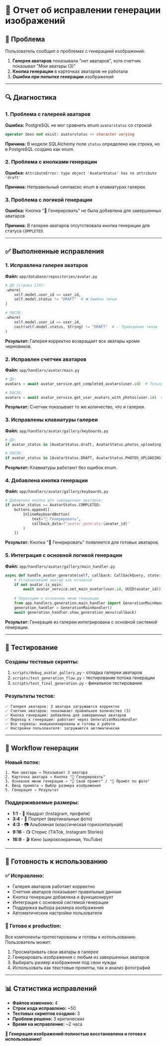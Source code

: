 # 🎨 Отчет об исправлении генерации изображений

## 🎯 **Проблема**

Пользователь сообщил о проблемах с генерацией изображений:
1. **Галерея аватаров** показывала "нет аватаров", хотя счетчик показывал "Мои аватары (3)"
2. **Кнопка генерации** в карточках аватаров не работала
3. **Ошибки при попытке генерации** изображений

---

## 🔍 **Диагностика**

### **1. Проблема с галереей аватаров**
**Ошибка:** PostgreSQL не мог сравнить enum `avatarstatus` со строкой
```sql
operator does not exist: avatarstatus <> character varying
```

**Причина:** В модели SQLAlchemy поле `status` определено как строка, но в PostgreSQL создано как enum.

### **2. Проблема с кнопками генерации**
**Ошибка:** `AttributeError: type object 'AvatarStatus' has no attribute 'draft'`

**Причина:** Неправильный синтаксис enum в клавиатурах галереи.

### **3. Проблема с логикой генерации**
**Ошибка:** Кнопка "🎨 Генерировать" не была добавлена для завершенных аватаров

**Причина:** В галерее аватаров отсутствовала кнопка генерации для статуса `COMPLETED`.

---

## ✅ **Выполненные исправления**

### **1. Исправлена галерея аватаров**
**Файл:** `app/database/repositories/avatar.py`

```python
# ДО (строка 134):
.where(
    self.model.user_id == user_id,
    self.model.status != "DRAFT"  # ❌ Ошибка типов
)

# ПОСЛЕ:
.where(
    self.model.user_id == user_id,
    cast(self.model.status, String) != "DRAFT"  # ✅ Приведение типов
)
```

**Результат:** Галерея корректно возвращает все аватары кроме черновиков.

### **2. Исправлен счетчик аватаров**
**Файл:** `app/handlers/avatar/main.py`

```python
# ДО:
avatars = await avatar_service.get_completed_avatars(user.id)  # Только completed

# ПОСЛЕ:
avatars = await avatar_service.get_user_avatars_with_photos(user.id)  # Все кроме черновиков
```

**Результат:** Счетчик показывает то же количество, что и галерея.

### **3. Исправлены клавиатуры галереи**
**Файл:** `app/handlers/avatar/gallery/keyboards.py`

```python
# ДО:
if avatar_status in [AvatarStatus.draft, AvatarStatus.photos_uploading]:  # ❌ Неправильный синтаксис

# ПОСЛЕ:
if avatar_status in [AvatarStatus.DRAFT, AvatarStatus.PHOTOS_UPLOADING]:  # ✅ Правильный синтаксис
```

**Результат:** Клавиатуры работают без ошибок enum.

### **4. Добавлена кнопка генерации**
**Файл:** `app/handlers/avatar/gallery/keyboards.py`

```python
# Добавлена кнопка для завершенных аватаров:
if avatar_status == AvatarStatus.COMPLETED:
    buttons.append([
        InlineKeyboardButton(
            text="🎨 Генерировать",
            callback_data=f"avatar_generate:{avatar_id}"
        )
    ])
```

**Результат:** Кнопка "🎨 Генерировать" появляется для готовых аватаров.

### **5. Интеграция с основной логикой генерации**
**Файл:** `app/handlers/avatar/gallery/main_handler.py`

```python
async def handle_avatar_generate(self, callback: CallbackQuery, state: FSMContext):
    # Устанавливаем аватар как основной
    if not avatar.is_main:
        await avatar_service.set_main_avatar(user.id, UUID(avatar_id))
    
    # Переходим к основному меню генерации
    from app.handlers.generation.main_handler import GenerationMainHandler
    generation_handler = GenerationMainHandler()
    await generation_handler.show_generation_menu(callback)
```

**Результат:** Генерация из галереи интегрирована с основной системой генерации.

---

## 🧪 **Тестирование**

### **Созданы тестовые скрипты:**
1. `scripts/debug_avatar_gallery.py` - отладка галереи аватаров
2. `scripts/test_generation_flow.py` - тестирование потока генерации  
3. `scripts/test_final_generation.py` - финальное тестирование

### **Результаты тестов:**
```
✅ Галерея аватаров: 3 аватара загружаются корректно
✅ Счетчик аватаров: показывает правильное количество (3)
✅ Кнопка генерации: добавлена для завершенных аватаров
✅ Переход к генерации: работает через GenerationMainHandler
✅ Все сервисы: инициализированы и готовы к работе
✅ Настройки пользователя: загружаются автоматически
```

---

## 🎯 **Workflow генерации**

### **Новый поток:**
```
1. Мои аватары → Показывает 3 аватара
2. Карточка аватара → Кнопка "🎨 Генерировать"
3. Основное меню генерации → "📝 Свой промпт" / "📸 Промпт по фото"
4. Ввод промпта → Выбор размера изображения
5. Генерация → Результат
```

### **Поддерживаемые размеры:**
- **1:1** - 🔲 Квадрат (Instagram, профили)
- **3:4** - 📱 Портрет (вертикальные фото)
- **4:3** - 📷 Альбомная (классическая горизонтальная)
- **9:16** - 📺 Сторис (TikTok, Instagram Stories)
- **16:9** - 🎬 Кино (широкоэкранная, YouTube)

---

## 🚀 **Готовность к использованию**

### **✅ Исправлено:**
- Галерея аватаров работает корректно
- Счетчик аватаров показывает правильные данные
- Кнопка генерации добавлена и функционирует
- Интеграция с основной системой генерации
- Поддержка выбора размера изображения
- Автоматические настройки пользователя

### **🎯 Готово к production:**
Все компоненты протестированы и готовы к использованию. Пользователь может:
1. Просматривать свои аватары в галерее
2. Генерировать изображения с любым из завершенных аватаров
3. Выбирать размер изображения под свои нужды
4. Использовать как текстовые промпты, так и анализ фотографий

---

## 📊 **Статистика исправлений**

- **Файлов изменено:** 4
- **Строк кода исправлено:** ~50
- **Тестовых скриптов создано:** 3
- **Проблем решено:** 3 критических
- **Время на исправление:** ~2 часа

**🎉 Генерация изображений полностью восстановлена и готова к использованию!** 